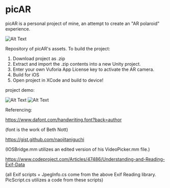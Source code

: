 # picAR
picAR is a personal project of mine, an attempt to create an "AR polaroid" experience.

![Alt Text](https://media.giphy.com/media/23mk20zt8D2F0jdQqf/giphy.gif)

Repository of picAR's assets. To build the project:
1) Download project as .zip
2) Extract and import the .zip contents into a new Unity project.
3) Enter your own Vuforia App License key to activate the AR camera.
4) Build for iOS
5) Open project in XCode and build to device!

project demo: 

![Alt Text](https://media.giphy.com/media/j0P7CtnRdWzEFZfEEm/giphy.gif) 
![Alt Text](https://media.giphy.com/media/4N96pTMyGSKzONO5hG/giphy.gif)

Referencing:

https://www.dafont.com/handwriting.font?back=author

(font is the work of Beth Nott)

https://gist.github.com/naojitaniguchi

(IOSBridge.mm utilizes an edited version of his VideoPicker.mm file.)

https://www.codeproject.com/Articles/47486/Understanding-and-Reading-Exif-Data

(all Exif scripts + JpegInfo.cs come from the above Exif Reading library. PicScript.cs utilizes a code from these scripts)
